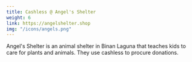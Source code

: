 ```yaml
---
title: Cashless @ Angel's Shelter
weight: 6
link: https://angelshelter.shop
img: "/icons/angels.png"
---
```



Angel's Shelter is an animal shelter in Binan Laguna that teaches kids to care for plants and animals. They use cashless to procure donations.

